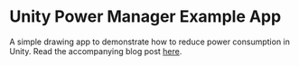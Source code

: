 # Unity Power Manager Example App
A simple drawing app to demonstrate how to reduce power consumption in Unity. Read the accompanying blog post [here]().
